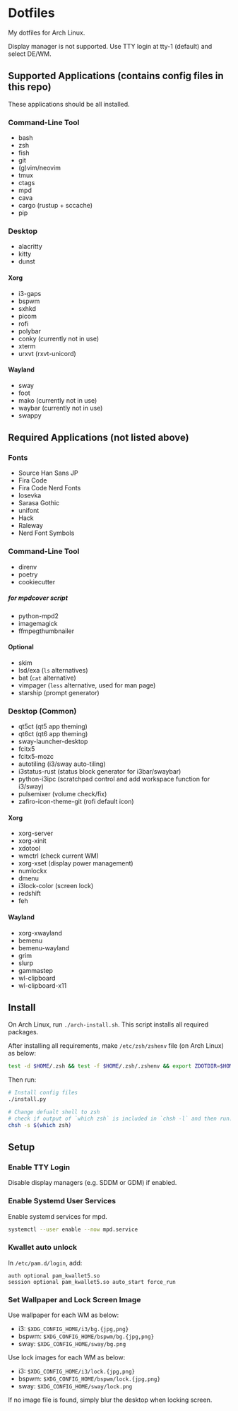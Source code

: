 # Dotfiles

My dotfiles for Arch Linux.

Display manager is not supported.
Use TTY login at tty-1 (default) and select DE/WM.

## Supported Applications (contains config files in this repo)

These applications should be all installed.

### Command-Line Tool

- bash
- zsh
- fish
- git
- (g)vim/neovim
- tmux
- ctags
- mpd
- cava
- cargo (rustup + sccache)
- pip

### Desktop

- alacritty
- kitty
- dunst

#### Xorg

- i3-gaps
- bspwm
- sxhkd
- picom
- rofi
- polybar
- conky (currently not in use)
- xterm
- urxvt (rxvt-unicord)

#### Wayland

- sway
- foot
- mako (currently not in use)
- waybar (currently not in use)
- swappy

## Required Applications (not listed above)

### Fonts

- Source Han Sans JP
- Fira Code
- Fira Code Nerd Fonts
- Iosevka
- Sarasa Gothic
- unifont
- Hack
- Raleway
- Nerd Font Symbols

### Command-Line Tool

- direnv
- poetry
- cookiecutter

##### for mpdcover script

- python-mpd2
- imagemagick
- ffmpegthumbnailer

#### Optional

- skim
- lsd/exa (`ls` alternatives)
- bat (`cat` alternative)
- vimpager (`less` alternative, used for man page)
- starship (prompt generator)

### Desktop (Common)

- qt5ct (qt5 app theming)
- qt6ct (qt6 app theming)
- sway-launcher-desktop
- fcitx5
- fcitx5-mozc
- autotiling (i3/sway auto-tiling)
- i3status-rust (status block generator for i3bar/swaybar)
- python-i3ipc (scratchpad control and add workspace function for i3/sway)
- pulsemixer (volume check/fix)
- zafiro-icon-theme-git (rofi default icon)

#### Xorg

- xorg-server
- xorg-xinit
- xdotool
- wmctrl (check current WM)
- xorg-xset (display power management)
- numlockx
- dmenu
- i3lock-color (screen lock)
- redshift
- feh

#### Wayland

- xorg-xwayland
- bemenu
- bemenu-wayland
- grim
- slurp
- gammastep
- wl-clipboard
- wl-clipboard-x11

## Install

On Arch Linux, run `./arch-install.sh`.
This script installs all required packages.

After installing all requirements, make `/etc/zsh/zshenv` file (on Arch Linux) as below:

```zsh
test -d $HOME/.zsh && test -f $HOME/.zsh/.zshenv && export ZDOTDIR=$HOME/.zsh
```

Then run:

```sh
# Install config files
./install.py

# Change defualt shell to zsh
# check if output of `which zsh` is included in `chsh -l` and then run:
chsh -s $(which zsh)
```

## Setup

### Enable TTY Login

Disable display managers (e.g. SDDM or GDM) if enabled.

### Enable Systemd User Services

Enable systemd services for mpd.

```sh
systemctl --user enable --now mpd.service
```

### Kwallet auto unlock

In `/etc/pam.d/login`, add:

```
auth optional pam_kwallet5.so
session optional pam_kwallet5.so auto_start force_run
```

### Set Wallpaper and Lock Screen Image

Use wallpaper for each WM as below:

- i3: `$XDG_CONFIG_HOME/i3/bg.{jpg,png}`
- bspwm: `$XDG_CONFIG_HOME/bspwm/bg.{jpg,png}`
- sway: `$XDG_CONFIG_HOME/sway/bg.png`

Use lock images for each WM as below:

- i3: `$XDG_CONFIG_HOME/i3/lock.{jpg,png}`
- bspwm: `$XDG_CONFIG_HOME/bspwm/lock.{jpg,png}`
- sway: `$XDG_CONFIG_HOME/sway/lock.png`

If no image file is found, simply blur the desktop when locking screen.
